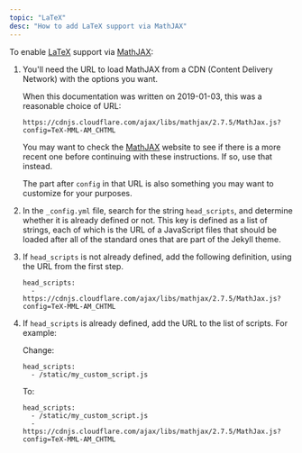 ```yaml
---
topic: "LaTeX"
desc: "How to add LaTeX support via MathJAX"
---
```


To enable [LaTeX](https://www.latex-project.org/) support via [MathJAX](https://www.mathjax.org/):

1. You'll need the URL to load MathJAX from a CDN (Content Delivery Network) with the options you want.

   When this documentation was written on 2019-01-03, this was a reasonable choice of URL:
   
   ```
   https://cdnjs.cloudflare.com/ajax/libs/mathjax/2.7.5/MathJax.js?config=TeX-MML-AM_CHTML
   ```

   You may want to check the [MathJAX](https://www.mathjax.org/) website to see if there is a more
   recent one before continuing with these instructions.  If so, use that instead.

   The part after `config` in that URL is also something you may want to customize for your purposes.

1. In the `_config.yml` file, search for the string `head_scripts`, and determine whether it is already
   defined or not.  This key is defined as a list of strings, each of which is the URL of a
   JavaScript files that should be loaded after all of the standard ones that are part of the
   Jekyll theme.

2. If `head_scripts` is not already defined, add the following definition, using the URL from the first step.

   ```
   head_scripts:
     - https://cdnjs.cloudflare.com/ajax/libs/mathjax/2.7.5/MathJax.js?config=TeX-MML-AM_CHTML
   ```

3. If `head_scripts` is already defined, add the URL to the list of scripts.  For example:

   Change:

   ```
   head_scripts:
     - /static/my_custom_script.js
   ```

   To:

   ```
   head_scripts:
     - /static/my_custom_script.js
     - https://cdnjs.cloudflare.com/ajax/libs/mathjax/2.7.5/MathJax.js?config=TeX-MML-AM_CHTML     
   ```

